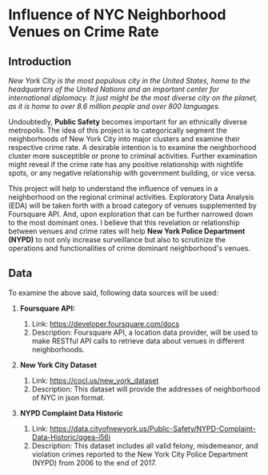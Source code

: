 # Influence of NYC Neighborhood Venues on Crime Rate


## Introduction

*New York City is the most populous city in the United States, home to the
headquarters of the United Nations and an important center for international
diplomacy. It just might be the most diverse city on the planet, as it is home
to over 8.6 million people and over 800 languages.*

Undoubtedly, **Public Safety** becomes important for an ethnically diverse
metropolis. The idea of this project is to categorically segment the
neighborhoods of New York City into major clusters and examine their respective
crime rate. A desirable intention is to examine the neighborhood cluster more
susceptible or prone to criminal activities. Further examination might reveal if
the crime rate has any positive relationship with nightlife spots, or any
negative relationship with government building, or vice versa.

This project will help to understand the influence of venues in a neighborhood
on the regional criminal activities. Exploratory Data Analysis (EDA) will be
taken forth with a broad category of venues supplemented by Foursquare API. And,
upon exploration that can be further narrowed down to the most dominant ones. I
believe that this revelation or relationship between venues and crime rates will
help **New York Police Department (NYPD)** to not only increase surveillance but
also to scrutinize the operations and functionalities of crime dominant neighborhood's
venues.


## Data

To examine the above said, following data sources will be used:

1.  **Foursquare API:**
    1.  Link: <https://developer.foursquare.com/docs>
    2.  Description: Foursquare API, a location data provider, will be used to make RESTful API calls to retrieve data about venues in different neighborhoods.

2.  **New York City Dataset**
    1.  Link: <https://cocl.us/new_york_dataset>
    2.  Description: This dataset will provide the addresses of neighborhood of NYC in json format.

3.  **NYPD Complaint Data Historic**
    1.  Link: <https://data.cityofnewyork.us/Public-Safety/NYPD-Complaint-Data-Historic/qgea-i56i>
    2.  Description: This dataset includes all valid felony, misdemeanor, and violation crimes reported to the New York City Police Department (NYPD) from 2006 to the end of 2017.
